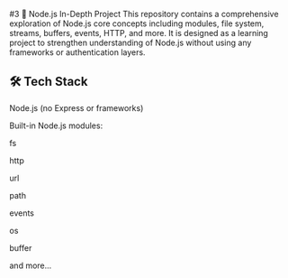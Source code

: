 #3 📘 Node.js In-Depth Project
This repository contains a comprehensive exploration of Node.js core concepts including modules, 
file system, streams, buffers, events, HTTP, and more. It is designed as a learning project to strengthen understanding of Node.js without 
using any frameworks or authentication layers.

## 🛠️ Tech Stack
Node.js (no Express or frameworks)

Built-in Node.js modules:

fs

http

url

path

events

os

buffer

and more...
